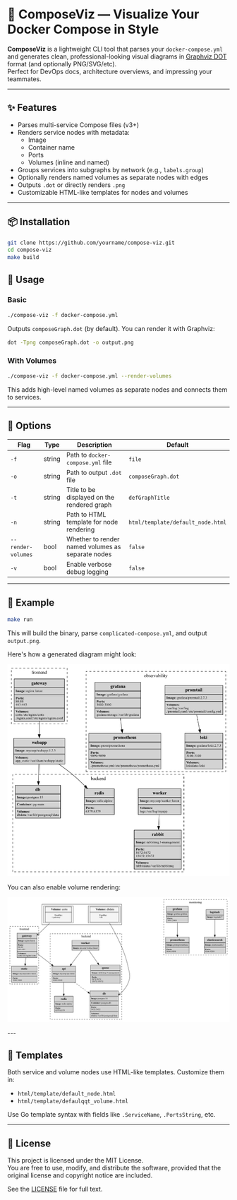 # 🐳 ComposeViz — Visualize Your Docker Compose in Style

**ComposeViz** is a lightweight CLI tool that parses your `docker-compose.yml` and generates clean, professional-looking visual diagrams in [Graphviz DOT](https://graphviz.org/) format (and optionally PNG/SVG/etc).  
Perfect for DevOps docs, architecture overviews, and impressing your teammates.

---

## ✨ Features

- Parses multi-service Compose files (v3+)
- Renders service nodes with metadata:
  - Image
  - Container name
  - Ports
  - Volumes (inline and named)
- Groups services into subgraphs by network (e.g., `labels.group`)
- Optionally renders named volumes as separate nodes with edges
- Outputs `.dot` or directly renders `.png`
- Customizable HTML-like templates for nodes and volumes

---

## 📦 Installation

```bash
git clone https://github.com/yourname/compose-viz.git
cd compose-viz
make build
```

## 🚀 Usage

### Basic

``` bash
./compose-viz -f docker-compose.yml
```

Outputs `composeGraph.dot` (by default). You can render it with Graphviz:

``` bash
dot -Tpng composeGraph.dot -o output.png
```
### With Volumes

``` bash
./compose-viz -f docker-compose.yml --render-volumes
```

This adds high-level named volumes as separate nodes and connects them to services.

---

## 🔧 Options

| Flag               | Type     | Description                                      | Default                          |
|--------------------|----------|--------------------------------------------------|----------------------------------|
| `-f`               | string   | Path to `docker-compose.yml` file               | `file`                           |
| `-o`               | string   | Path to output `.dot` file                      | `composeGraph.dot`               |
| `-t`               | string   | Title to be displayed on the rendered graph     | `defGraphTitle`                  |
| `-n`               | string   | Path to HTML template for node rendering        | `html/template/default_node.html` |
| `--render-volumes` | bool     | Whether to render named volumes as separate nodes | `false`                        |
| `-v`               | bool     | Enable verbose debug logging                    | `false`                          |
---

## 🧪 Example

``` bash
make run
```

This will build the binary, parse `complicated-compose.yml`, and output `output.png`.

Here's how a generated diagram might look:

<p align="center">
  <img src="docs/no_volumes_diagram.png" alt="Compose Graph" />
</p>

You can also enable volume rendering:

<p align="center">
  <img src="docs/diagram_with_volumes.png" alt="Compose Graph with Volumes" />
</p>
---

## 🎨 Templates

Both service and volume nodes use HTML-like templates.
Customize them in:

- `html/template/default_node.html`
- `html/template/defaulqqt_volume.html`

Use Go template syntax with fields like `.ServiceName`, `.PortsString`, etc.

---

## 📄 License

This project is licensed under the MIT License.  
You are free to use, modify, and distribute the software, provided that the original license and copyright notice are included.

See the [LICENSE](./LICENSE) file for full text.
